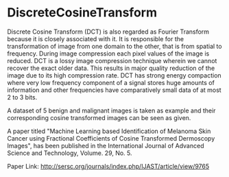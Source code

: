 # DiscreteCosineTransform
Discrete Cosine Transform (DCT) is also regarded as Fourier Transform because it is closely associated with it.
It is responsible for the transformation of image from one domain to the other, that is from spatial to frequency.
During image compression each pixel values of the image is reduced. 
DCT is a lossy image compression technique wherein we cannot recover the exact older data. 
This results in major quality reduction of the image due to its high compression rate.
DCT has strong energy compaction where very low frequency component of a signal stores huge amounts of information and other frequencies have comparatively small data of at most 2 to 3 bits.

A dataset of 5 benign and malignant images is taken as example and their corresponding cosine transformed images can be seen as given. 

A paper titled 
"Machine Learning based Identification of Melanoma Skin Cancer using Fractional Coefficients of Cosine Transformed Dermoscopy Images", 
has been published in the International Journal of Advanced Science and Technology, Volume. 29, No. 5.

Paper Link: http://sersc.org/journals/index.php/IJAST/article/view/9765
